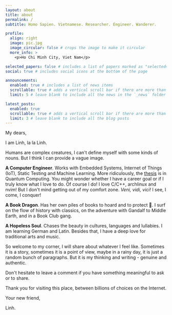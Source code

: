 ```yaml
---
layout: about
title: about
permalink: /
subtitle: Homo Sapien. Vietnamese. Researcher. Engineer. Wanderer.

profile:
  align: right
  image: pic.jpg
  image_circular: false # crops the image to make it circular
  more_info: >
    <p>Ho Chi Minh City, Viet Nam</p>

selected_papers: false # includes a list of papers marked as "selected={true}"
social: true # includes social icons at the bottom of the page

announcements:
  enabled: true # includes a list of news items
  scrollable: true # adds a vertical scroll bar if there are more than 3 news items
  limit: 5 # leave blank to include all the news in the `_news` folder

latest_posts:
  enabled: true
  scrollable: true # adds a vertical scroll bar if there are more than 3 new posts items
  limit: 3 # leave blank to include all the blog posts
---
```


My dears,

I am Linh, la la Linh.

Humans are complex creatures, I can't define myself with some kinds of nouns. But I think I can provide a vague image.

**A Computer Engineer**. Works with Embedded Systems, Internet of Things (IoT), Static Testing and Machine Learning. More ridiculously, the [thesis](https://github.com/vtrnnhlinh/thesis/blob/main/HK242_264_DATN_LVTN_Finish_2111654_2110610.pdf) is in Quantum Computing. You might wonder whether I have a career goal or if I truly know what I love to do. Of course I do! I love C/C++, archlinux and nvim! But I don't mind getting out of my comfort zone. *Veni, vidi, vici!* I see, I come, I conquer!

**A Book Dragon**. Has her own piles of books to hoard and to protect :dragon_face:. I surf on the flow of history with classics, on the adventure with Gandalf to Middle Earth, and in a Book Club gang.

**A Hopeless Soul**. Chases the beauty in cultures, languages and lullabies. I am learning German and Latin. Besides that, I have a deep love for traditional arts and music.

So welcome to my corner, I will share about whatever I feel like. Sometimes it is a story, sometimes it is a point of view, maybe in a rainy day, it is just a random bunch of paragraphs. But it is my thinking and writing - genuine and authentic.

Don't hesitate to leave a comment if you have something meaningful to ask or to share.

Thank you for visiting this place, between billions of choices on the Internet.

Your new friend,

Linh.
